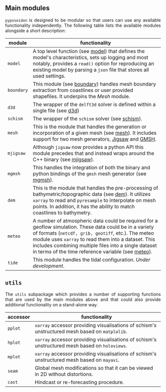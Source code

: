 <style>body {text-align: justify}</style>

## Main modules

`pyposeidon` is designed to be modular so that users can use any available functionality independently.
The following table lists the available modules alongside a short description:

| module     | functionality                                                                                                                                                                                                                                                                                                                                                                                                                                                                                                                                                                                                                                                                     |
|------------|-----------------------------------------------------------------------------------------------------------------------------------------------------------------------------------------------------------------------------------------------------------------------------------------------------------------------------------------------------------------------------------------------------------------------------------------------------------------------------------------------------------------------------------------------------------------------------------------------------------------------------------------------------------------------------------|
| `model`    | A top level function (see [model](api.md#pyposeidon.model)) that defines the model's characteristics, sets up logging and most notably, provides a `read()` option for reproducing an existing model by parsing a `json` file that stores all used settings.                                                                                                                                                                                                                                                                                                                                                                                                                    |
| `boundary` | This module (see [boundary](api.md#pyposeidon.boundary)) handles mesh boundary extraction from coastlines or user provided shapefiles. It underpins the *Mesh* module.                                                                                                                                                                                                                                                                                                                                                                                                                                                                                                                                                         |
| `d3d`      | The wrapper of the `delft3d` solver is defined within a single file (see [d3d](api.md#pyposeidon.d3d))                                                                                                                                                                                                                                                                                                                                                                                                                                                                                                                                                                                                 |
| `schism`   | The wrapper of the `schism` solver (see [schism](api.md#pyposeidon.schism)).                                                                                                                                                                                                                                                                                                                                                                                                                                                                                                                                                                                                      |
| `mesh`     | This is the module that handles the generation or incorporation of a given mesh (see [mesh](api.md#pyposeidon.mesh)). It includes support for two mesh generators, [Jigsaw](https://github.com/dengwirda/jigsaw) and [GMSH](http://gmsh.info).                                                                                                                                                                                                                                                                                                                                                                                                                                     |
| `mjigsaw`  | Although `jigsaw` now provides a python API this module precedes that and instead wraps around the C++ binary (see [mjigsaw](api.md#pyposeidon.mjigsaw)).                                                                                                                                                                                                                                                                                                                                                                                                                                                                                                                                                                   |
| `mgmsh`    | This handles the integration of both the binary and python bindings of the `gmsh` mesh generator (see [mgmsh](api.md#pyposeidon.mgmsh)).                                                                                                                                                                                                                                                                                                                                                                                                                                                                                                                                                                             |
| `dem`      | This is the module that handles the pre-processing of bathymetric/topographic data (see [dem](api.md#pyposeidon.dem)). It utilizes `xarray` to read and `pyresample` to interpolate on mesh points. In addition, it has the ability to match coastlines to bathymetry.                                                                                                                                                                                                                                                                                                                                                                                                                           |
| `meteo`    | A number of atmospheric data could be required for a geoflow simulation. These data could be in a variety of formats (`netcdf, grib, geotiff`, etc.). The meteo module uses `xarray` to read them into a dataset. This includes combining multiple files into a single dataset in terms of the time reference variable (see [meteo](api.md#pyposeidon.meteo)).                                                                                                                                                                                                                                                                                                                                                           |
| `tide`     | This module handles the tidal configuration. *Under development*.                                                                                                                                                                                                                                                                                                                                                                                                                                                                                                                                                                                                                 |

## `utils`

The `utils` subpackage which provides a number of supporting functions that are used by the main
modules above and that could also provide additional functionality on a stand-alone way.

| accessor   | functionality                                                                                |
|------------|----------------------------------------------------------------------------------------------|
| `pplot`    | `xarray` accessor providing visualisations of schism's unstructured mesh based on `matplolib`.|
| `hplot`    | `xarray` accessor providing visualisations of schism's unstructured mesh based on `holoviews`.|
| `mplot`    | `xarray` accessor providing visualisations of schism's unstructured mesh based on `mayavi`.   |
| `seam`     | Global mesh modifications so that it can be viewed in 2D without distortions.                 |
| `cast`     | Hindcast or re-forecasting procedure.                                                         |
